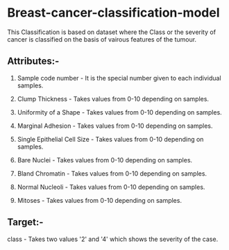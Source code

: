 # Breast-cancer-classification-model
This Classification is based on dataset where the Class or the severity of cancer is classified on the basis of vairous features of the tumour.  

## Attributes:-  

1. Sample code number - It is the special number given to each individual samples.  

2. Clump Thickness - Takes values from 0-10 depending on samples.  

3. Uniformity of a Shape - Takes values from 0-10 depending on samples.  

4. Marginal Adhesion - Takes values from 0-10 depending on samples.  

5. Single Epithelial Cell Size - Takes values from 0-10 depending on samples.  

6. Bare Nuclei - Takes values from 0-10 depending on samples.  

7. Bland Chromatin - Takes values from 0-10 depending on samples.  

8. Normal Nucleoli - Takes values from 0-10 depending on samples.  

9. Mitoses - Takes values from 0-10 depending on samples.  


## Target:-  

class - Takes two values '2' and '4' which shows the severity of the case.
